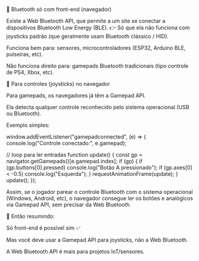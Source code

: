 🔹 Bluetooth só com front-end (navegador)

Existe a Web Bluetooth API, que permite a um site se conectar a dispositivos Bluetooth Low Energy (BLE).
👉 Só que ela não funciona com joysticks padrão (que geralmente usam Bluetooth clássico / HID).

Funciona bem para: sensores, microcontroladores (ESP32, Arduino BLE, pulseiras, etc).

Não funciona direito para: gamepads Bluetooth tradicionais (tipo controle de PS4, Xbox, etc).

🔹 Para controles (joysticks) no navegador

Para gamepads, os navegadores já têm a Gamepad API.

Ela detecta qualquer controle reconhecido pelo sistema operacional (USB ou Bluetooth).

Exemplo simples:

window.addEventListener("gamepadconnected", (e) => {
  console.log("Controle conectado:", e.gamepad);

  // loop para ler entradas
  function update() {
    const gp = navigator.getGamepads()[e.gamepad.index];
    if (gp) {
      if (gp.buttons[0].pressed) console.log("Botão A pressionado");
      if (gp.axes[0] < -0.5) console.log("Esquerda");
    }
    requestAnimationFrame(update);
  }
  update();
});


Assim, se o jogador parear o controle Bluetooth com o sistema operacional (Windows, Android, etc), o navegador consegue ler os botões e analógicos via Gamepad API, sem precisar da Web Bluetooth.

🔹 Então resumindo:

Só front-end é possível sim ✅

Mas você deve usar a Gamepad API para joysticks, não a Web Bluetooth.

A Web Bluetooth API é mais para projetos IoT/sensores.